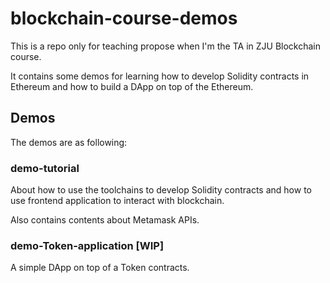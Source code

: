 # blockchain-course-demos

This is a repo only for teaching propose when I'm the TA in ZJU Blockchain course.

It contains some demos for learning how to develop Solidity contracts in Ethereum and how to build a DApp on top of the Ethereum.

## Demos

The demos are as following:

### demo-tutorial 

About how to use the toolchains to develop Solidity contracts and how to use frontend application to interact with blockchain.

Also contains contents about Metamask APIs.

### demo-Token-application [WIP]

A simple DApp on top of a Token contracts.
